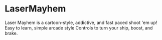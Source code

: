 # LaserMayhem

Laser Mayhem is a cartoon-style, addictive, and fast paced shoot 'em up! Easy to learn, simple arcade style Controls to turn your ship, boost, and brake.
